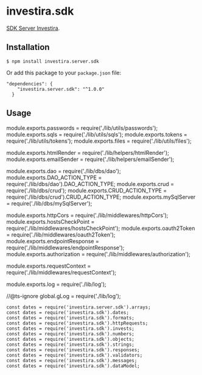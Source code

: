 # investira.sdk

[SDK Server Investira](https://www.npmjs.com/package/investira.sdk).

## Installation


`$ npm install investira.server.sdk`

Or add this package to your `package.json` file:

```
"dependencies": {
    "investira.server.sdk": "^1.0.0"
  }
```

## Usage

module.exports.passwords = require('./lib/utils/passwords');
module.exports.sqls = require('./lib/utils/sqls');
module.exports.tokens = require('./lib/utils/tokens');
module.exports.files = require('./lib/utils/files');

module.exports.htmlRender = require('./lib/helpers/htmlRender');
module.exports.emailSender = require('./lib/helpers/emailSender');

module.exports.dao = require('./lib/dbs/dao');
module.exports.DAO_ACTION_TYPE = require('./lib/dbs/dao').DAO_ACTION_TYPE;
module.exports.crud = require('./lib/dbs/crud');
module.exports.CRUD_ACTION_TYPE = require('./lib/dbs/crud').CRUD_ACTION_TYPE;
module.exports.mySqlServer = require('./lib/dbs/mySqlServer');

module.exports.httpCors = require('./lib/middlewares/httpCors');
module.exports.hostsCheckPoint = require('./lib/middlewares/hostsCheckPoint');
module.exports.oauth2Token = require('./lib/middlewares/oauth2Token');
module.exports.endpointResponse = require('./lib/middlewares/endpointResponse');
module.exports.authorization = require('./lib/middlewares/authorization');

module.exports.requestContext = require('./lib/middlewares/requestContext');

module.exports.log = require('./lib/log');

//@ts-ignore
global.gLog = require('./lib/log');


```
const dates = require('investira.server.sdk').arrays;
const dates = require('investira.sdk').dates;
const dates = require('investira.sdk').formats;
const dates = require('investira.sdk').httpRequests;
const dates = require('investira.sdk').invests;
const dates = require('investira.sdk').numbers;
const dates = require('investira.sdk').objects;
const dates = require('investira.sdk').strings;
const dates = require('investira.sdk').responses;
const dates = require('investira.sdk').validators;
const dates = require('investira.sdk').messages;
const dates = require('investira.sdk').dataModel;

```

